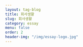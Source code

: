 ```yaml
---
layout: tag-blog
title: 회사생활
slug: 회사생활
category: essay
menu: false
order: 2
header-img: "/img/essay-logo.jpg"
---
```

